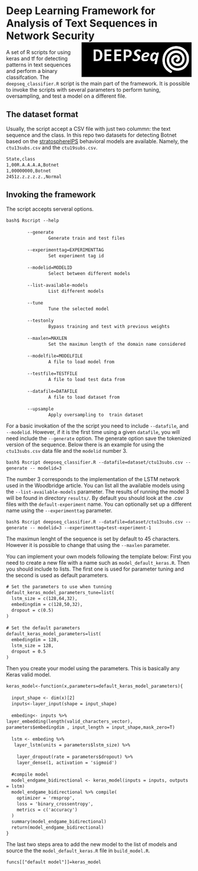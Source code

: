 Deep Learning Framework for Analysis of Text Sequences in Network Security <img src="deepseqlogo.png" align="right" alt="" width="300" />
======================================================

A set of R scripts for using keras and tf for detecting patterns in text sequences and perform a binary classifcation. The `deepseq_classifier.R` script is the main part of the framework. It is possible to invoke the scripts with several parameters to perform tuning, oversampling, and test a model on a different file.

The dataset format
------------------

Usually, the script accept a CSV file with just two colummn: the text sequence and the class. In this repo two datasets for detecting Botnet based on the [stratosphereIPS](http://stratosphereips.org) behavioral models are available. Namely, the `ctu13subs.csv` and the `ctu19subs.csv`.

    State,class
    1,00R.A.A.A.A,Botnet
    1,00000000,Botnet
    2451z.z.z.z.z.,Normal

Invoking the framework
----------------------

The script accepts serveral options.

    bash$ Rscript --help
            
            --generate
                    Generate train and test files

            --experimenttag=EXPERIMENTTAG
                    Set experiment tag id

            --modelid=MODELID
                    Select between different models

            --list-available-models
                    List different models

            --tune
                    Tune the selected model

            --testonly
                    Bypass training and test with previous weights

            --maxlen=MAXLEN
                    Set the maximun length of the domain name considered

            --modelfile=MODELFILE
                    A file to load model from

            --testfile=TESTFILE
                    A file to load test data from

            --datafile=DATAFILE
                    A file to load dataset from

            --upsample
                    Apply oversampling to  train dataset

For a basic invokation of the the script you need to include `--datafile`, and `--modelid`. However, if it is the first time using a given `datafile`, you will need include the `--generate` option. The generate option save the tokenized version of the sequence. Below there is an example for using the `ctu13subs.csv` data file and the `modelid` number 3.

    bash$ Rscript deepseq_classifier.R --datafile=dataset/ctu13subs.csv --generate -- modelid=3

The number 3 corresponds to the implementation of the LSTM network used in the Woodbridge article. You can list all the available models using the `--list-available-models` parameter. The results of running the model 3 will be found in directory `results/`. By default you should look at the .csv files with the `default-experiment` name. You can optionally set up a different name using the `--experimenttag` parameter.

    bash$ Rscript deepseq_classifier.R --datafile=dataset/ctu13subs.csv --generate -- modelid=3 --experimenttag=test-experiment-1

The maximun lenght of the sequence is set by default to 45 characters. However it is possible to change that using the `--maxlen` parameter.

You can implement your own models following the template below: First you need to create a new file with a name such as `model_default_keras.R`. Then you should include to lists. The first one is used for parameter tuning and the second is used as default parameters.

    # Set the parameters to use when tunning
    default_keras_model_parameters_tune=list(
      lstm_size = c(128,64,32),
      embedingdim = c(128,50,32),
      dropout = c(0.5)
    )

    # Set the default parameters
    default_keras_model_parameters=list(
      embedingdim = 128,
      lstm_size = 128,
      dropout = 0.5
    )

Then you create your model using the parameters. This is basically any Keras valid model.

    keras_model<-function(x,parameters=default_keras_model_parameters){
      
      input_shape <- dim(x)[2]
      inputs<-layer_input(shape = input_shape) 
      
      embeding<- inputs %>% layer_embedding(length(valid_characters_vector), parameters$embedingdim , input_length = input_shape,mask_zero=T)
      
      lstm <- embeding %>%
       layer_lstm(units = parameters$lstm_size) %>%
      
        layer_dropout(rate = parameters$dropout) %>%
        layer_dense(1, activation = 'sigmoid')
      
      #compile model
      model_endgame_bidirectional <- keras_model(inputs = inputs, outputs = lstm)
      model_endgame_bidirectional %>% compile(
        optimizer = 'rmsprop',
        loss = 'binary_crossentropy',
        metrics = c('accuracy')
      )
      summary(model_endgame_bidirectional)
      return(model_endgame_bidirectional)
    }

The last two steps area to add the new model to the list of models and source the the `model_default_keras.R` file in `build_model.R`.

    funcs[["default model"]]=keras_model
